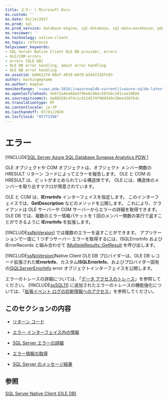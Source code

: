 ```yaml
---
title: エラー | Microsoft Docs
ms.custom: ''
ms.date: 03/14/2017
ms.prod: sql
ms.prod_service: database-engine, sql-database, sql-data-warehouse, pdw
ms.reviewer: ''
ms.technology: native-client
ms.topic: reference
helpviewer_keywords:
- SQL Server Native Client OLE DB provider, errors
- OLE/COM errors
- errors [OLE DB]
- OLE DB error handling, about error handling
- OLE DB error handling
ms.assetid: bd0612f4-96ef-4919-b0f9-b5447210fe93
author: markingmyname
ms.author: maghan
monikerRange: '>=aps-pdw-2016||=azuresqldb-current||=azure-sqldw-latest||>=sql-server-2016||=sqlallproducts-allversions||>=sql-server-linux-2017||=azuresqldb-mi-current'
ms.openlocfilehash: 5eb72a4ea0da5f9be0c08ec597ebc341cea1068e
ms.sourcegitcommit: da88320c474c1c9124574f90d549c50ee3387b4c
ms.translationtype: MT
ms.contentlocale: ja-JP
ms.lasthandoff: 07/01/2020
ms.locfileid: "85773398"
---
```

# <a name="errors"></a>エラー
[!INCLUDE[SQL Server Azure SQL Database Synapse Analytics PDW ](../../includes/applies-to-version/sql-asdb-asdbmi-asdw-pdw.md)]

  OLE オブジェクトや COM オブジェクトは、オブジェクト メンバー関数の HRESULT リターン コードによってエラーを報告します。 OLE と COM の HRESULT は、ビットがまとめられている構造体です。 OLE には、構造体のメンバーを取り出すマクロが用意されています。  
  
 OLE と COM は、**IErrorInfo** インターフェイスを指定します。 このインターフェイスでは、**GetDescription** などのメソッドを公開します。 これにより、クライアントは OLE サーバーや COM サーバーからエラーの詳細を取得できます。 OLE DB では、複数のエラー情報パケットを 1 回のメンバー関数の実行で返すことができるように **IErrorInfo** を拡張します。  
  
 [!INCLUDE[ssNoVersion](../../includes/ssnoversion-md.md)] では複数のエラーを返すことができます。 アプリケーションで一度に 1 つずつサーバー エラーを取得するには、ISQLErrorInfo および IErrorRecords と組み合わせて [IMultipleResults::GetResult](https://go.microsoft.com/fwlink/?LinkId=129630) を呼び出します。  
  
 [!INCLUDE[ssNoVersion](../../includes/ssnoversion-md.md)]Native Client OLE DB プロバイダーは、OLE DB レコード拡張された**IErrorInfo**、カスタム**ISQLErrorInfo**、およびプロバイダー固有の[ISQLServerErrorInfo](https://msdn.microsoft.com/library/a8323b5c-686a-4235-a8d2-bda43617b3a1) error オブジェクトインターフェイスを公開します。  
  
 エラーのトレースの詳細については、「[データ アクセスのトレース](https://go.microsoft.com/fwlink/?LinkId=125805)」を参照してください。 [!INCLUDE[ssSQL11](../../includes/sssql11-md.md)] に追加されたエラーのトレースの機能強化については、「[拡張イベント ログの診断情報へのアクセス](../../relational-databases/native-client/features/accessing-diagnostic-information-in-the-extended-events-log.md)」を参照してください。  
  
## <a name="in-this-section"></a>このセクションの内容  
  
-   [リターン コード](../../relational-databases/native-client-ole-db-errors/return-codes.md)  
  
-   [エラー インターフェイス内の情報](../../relational-databases/native-client-ole-db-errors/information-in-error-interfaces.md)  
  
-   [SQL Server エラーの詳細](../../relational-databases/native-client-ole-db-errors/sql-server-error-detail.md)  
  
-   [エラー情報の取得](../../relational-databases/native-client-ole-db-errors/retrieving-error-information.md)  
  
-   [SQL Server のメッセージ結果](../../relational-databases/native-client-ole-db-errors/sql-server-message-results.md)  
  
## <a name="see-also"></a>参照  
 [SQL Server Native Client &#40;OLE DB&#41;](../../relational-databases/native-client/ole-db/sql-server-native-client-ole-db.md)  
  
  
